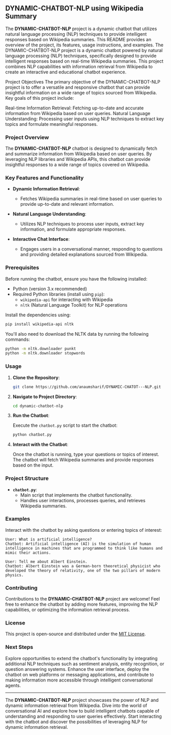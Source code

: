 ## DYNAMIC-CHATBOT-NLP using Wikipedia Summary

The **DYNAMIC-CHATBOT-NLP** project is a dynamic chatbot that utilizes natural language processing (NLP) techniques to provide intelligent responses based on Wikipedia summaries. This README provides an overview of the project, its features, usage instructions, and examples.
The DYNAMIC-CHATBOT-NLP project is a dynamic chatbot powered by natural language processing (NLP) techniques, specifically designed to provide intelligent responses based on real-time Wikipedia summaries. This project combines NLP capabilities with information retrieval from Wikipedia to create an interactive and educational chatbot experience.

Project Objectives
The primary objective of the DYNAMIC-CHATBOT-NLP project is to offer a versatile and responsive chatbot that can provide insightful information on a wide range of topics sourced from Wikipedia. Key goals of this project include:

Real-time Information Retrieval:
Fetching up-to-date and accurate information from Wikipedia based on user queries.
Natural Language Understanding:
Processing user inputs using NLP techniques to extract key topics and formulate meaningful responses.
### Project Overview

The **DYNAMIC-CHATBOT-NLP** chatbot is designed to dynamically fetch and summarize information from Wikipedia based on user queries. By leveraging NLP libraries and Wikipedia APIs, this chatbot can provide insightful responses to a wide range of topics covered on Wikipedia.

### Key Features and Functionality

- **Dynamic Information Retrieval**:
  - Fetches Wikipedia summaries in real-time based on user queries to provide up-to-date and relevant information.

- **Natural Language Understanding**:
  - Utilizes NLP techniques to process user inputs, extract key information, and formulate appropriate responses.

- **Interactive Chat Interface**:
  - Engages users in a conversational manner, responding to questions and providing detailed explanations sourced from Wikipedia.

### Prerequisites

Before running the chatbot, ensure you have the following installed:

- Python (version 3.x recommended)
- Required Python libraries (install using `pip`):
  - `wikipedia-api` for interacting with Wikipedia
  - `nltk` (Natural Language Toolkit) for NLP operations

Install the dependencies using:

```bash
pip install wikipedia-api nltk
```

You'll also need to download the NLTK data by running the following commands:

```bash
python -m nltk.downloader punkt
python -m nltk.downloader stopwords
```

### Usage

1. **Clone the Repository**:

   ```bash
   git clone https://github.com/anaumsharif/DYNAMIC-CHATOT---NLP.git
   ```

2. **Navigate to Project Directory**:

   ```bash
   cd dynamic-chatbot-nlp
   ```

3. **Run the Chatbot**:

   Execute the `chatbot.py` script to start the chatbot:

   ```bash
   python chatbot.py
   ```

4. **Interact with the Chatbot**:

   Once the chatbot is running, type your questions or topics of interest. The chatbot will fetch Wikipedia summaries and provide responses based on the input.

### Project Structure

- **`chatbot.py`**:
  - Main script that implements the chatbot functionality.
  - Handles user interactions, processes queries, and retrieves Wikipedia summaries.

### Examples

Interact with the chatbot by asking questions or entering topics of interest:

```
User: What is artificial intelligence?
Chatbot: Artificial intelligence (AI) is the simulation of human intelligence in machines that are programmed to think like humans and mimic their actions.

User: Tell me about Albert Einstein.
Chatbot: Albert Einstein was a German-born theoretical physicist who developed the theory of relativity, one of the two pillars of modern physics.
```

### Contributing

Contributions to the **DYNAMIC-CHATBOT-NLP** project are welcome! Feel free to enhance the chatbot by adding more features, improving the NLP capabilities, or optimizing the information retrieval process.

### License

This project is open-source and distributed under the [MIT License](LICENSE).

### Next Steps

Explore opportunities to extend the chatbot's functionality by integrating additional NLP techniques such as sentiment analysis, entity recognition, or question answering systems. Enhance the user interface, deploy the chatbot on web platforms or messaging applications, and contribute to making information more accessible through intelligent conversational agents.

---

The **DYNAMIC-CHATBOT-NLP** project showcases the power of NLP and dynamic information retrieval from Wikipedia. Dive into the world of conversational AI and explore how to build intelligent chatbots capable of understanding and responding to user queries effectively. Start interacting with the chatbot and discover the possibilities of leveraging NLP for dynamic information retrieval.
